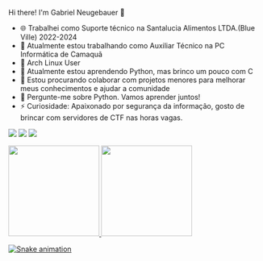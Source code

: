 Hi there! I'm Gabriel Neugebauer 👋

- 🌐 Trabalhei como Suporte técnico na Santalucia Alimentos LTDA.(Blue Ville) 2022-2024
- 🔭 Atualmente estou trabalhando como Auxiliar Técnico na PC Informática de Camaquã
- 🐧 Arch Linux User
- 🌱 Atualmente estou aprendendo Python, mas brinco um pouco com C
- 🤔 Estou procurando colaborar com projetos menores para melhorar meus conhecimentos e ajudar a comunidade 
- 💬 Pergunte-me sobre Python. Vamos aprender juntos!
- ⚡ Curiosidade: Apaixonado por segurança da informação, gosto de brincar com servidores de CTF nas horas vagas.
  <div>
<a href="https://instagram.com/gabrielneugebauer" target="_blank"><img loading="lazy" src="https://img.shields.io/badge/-Instagram-%23E4405F?style=for-the-badge&logo=instagram&logoColor=white" target="_blank"></a>
<a href = "mailto:gabrielneugebauer@hotmail.com"><img loading="lazy" src="https://img.shields.io/badge/Gmail-D14836?style=for-the-badge&logo=gmail&logoColor=white" target="_blank"></a>
<a href="https://www.linkedin.com/in/GabrielNeugebauer" target="_blank"><img loading="lazy" src="https://img.shields.io/badge/-LinkedIn-%230077B5?style=for-the-badge&logo=linkedin&logoColor=white" target="_blank"></a>   
</div>

<div>
<a href="https://github.com/GabrielNeugebauer">
<img loading="lazy" height="180em" src="https://github-readme-stats.vercel.app/api/top-langs/?username=GabrielNeugebauer&layout=compact&langs_count=7&theme=dracula"/>
<img loading="lazy" height="180em" src="https://github-readme-stats.vercel.app/api?username=GabrielNeugebauer&show_icons=true&theme=dracula&include_all_commits=true&count_private=true"/>
</div>

  ![Snake animation](https://github.com/GabrielNeugebauer/GabrielNeugebauer/blob/output/github-contribution-grid-snake.svg)
<!---
GabrielNeugebauer/GabrielNeugebauer is a ✨ special ✨ repository because its `README.md` (this file) appears on your GitHub profile.
You can click the Preview link to take a look at your changes.
--->
